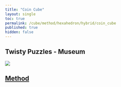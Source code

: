```yaml
---
title: "Coin Cube"
layout: single
toc: true
permalink: /cube/method/hexahedron/hybrid/coin_cube
published: true
hidden: false
---
```


<head>
  <base target="_blank">
</head>



## Twisty Puzzles - Museum

<a href="https://twistypuzzles.com/app/museum/museum_showitem.php?pkey=6861">
  <img src="https://twistypuzzles.com/museum/large/06861-01.jpg">
</a>



## [Method](/cube/method/hexahedron/hybrid/coin_cube/method)
